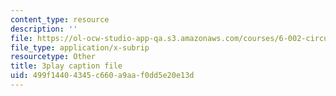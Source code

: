 ```yaml
---
content_type: resource
description: ''
file: https://ol-ocw-studio-app-qa.s3.amazonaws.com/courses/6-002-circuits-and-electronics-spring-2007/499f14404345c660a9aaf0dd5e20e13d_dyxcCoUgETU.srt
file_type: application/x-subrip
resourcetype: Other
title: 3play caption file
uid: 499f1440-4345-c660-a9aa-f0dd5e20e13d
---
```

